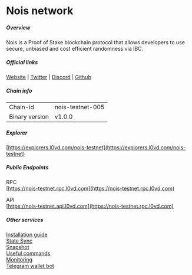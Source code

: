 # Nois network


##### Overview
Nois is a Proof of Stake blockchain protocol that allows developers to use secure, unbiased and cost efficient randomness via IBC.

##### Official links
[Website](https://nois.network/) | [Twitter](https://twitter.com/NoisRNG) | [Discord](https://chat.nois.network/) | [Github](https://github.com/noislabs)

##### Chain info
|  |  |
| ------ | ------ |
| Chain-id | nois-testnet-005 |
| Binary version | v1.0.0 |

##### Explorer
[https://explorers.l0vd.com/nois-testnet](https://explorers.l0vd.com/nois-testnet)

##### Public Endpoints
RPC <br />
[https://nois-testnet.rpc.l0vd.com](https://nois-testnet.rpc.l0vd.com) <br />

API <br />
[https://nois-testnet.api.l0vd.com](https://nois-testnet.rpc.l0vd.com) <br />



##### Other services
[Installation guide](https://github.com/L0vd/chain-services/tree/main/testnets/nois/installation-guide) <br />
[State Sync](testnets/nois/state-sync/README.md) <br />
[Snapshot]() <br />
[Useful commands]()<br />
[Monitoring](https://github.com/L0vd/chain-services/tree/main/testnets/nois/monitoring) <br />
[Telegram wallet bot](https://github.com/L0vd/chain-services/tree/main/testnets/nois/wallet-bot) <br />

